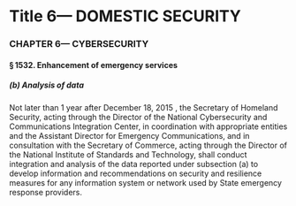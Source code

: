 
# Title 6— DOMESTIC SECURITY
### CHAPTER 6— CYBERSECURITY
#### § 1532. Enhancement of emergency services
##### (b) Analysis of data

Not later than 1 year after December 18, 2015 , the Secretary of Homeland Security, acting through the Director of the National Cybersecurity and Communications Integration Center, in coordination with appropriate entities and the Assistant Director for Emergency Communications, and in consultation with the Secretary of Commerce, acting through the Director of the National Institute of Standards and Technology, shall conduct integration and analysis of the data reported under subsection (a) to develop information and recommendations on security and resilience measures for any information system or network used by State emergency response providers.

